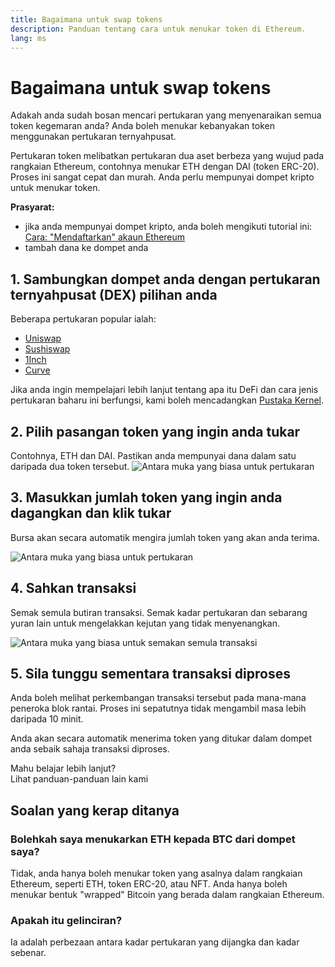 ```yaml
---
title: Bagaimana untuk swap tokens
description: Panduan tentang cara untuk menukar token di Ethereum.
lang: ms
---
```


# Bagaimana untuk swap tokens

Adakah anda sudah bosan mencari pertukaran yang menyenaraikan semua token kegemaran anda? Anda boleh menukar kebanyakan token menggunakan pertukaran ternyahpusat.

Pertukaran token melibatkan pertukaran dua aset berbeza yang wujud pada rangkaian Ethereum, contohnya menukar ETH dengan DAI (token ERC-20). Proses ini sangat cepat dan murah. Anda perlu mempunyai dompet kripto untuk menukar token.

**Prasyarat:**

- jika anda mempunyai dompet kripto, anda boleh mengikuti tutorial ini: [Cara: "Mendaftarkan" akaun Ethereum](/guides/how-to-register-an-ethereum-account/)
- tambah dana ke dompet anda

## 1. Sambungkan dompet anda dengan pertukaran ternyahpusat (DEX) pilihan anda

Beberapa pertukaran popular ialah:

- [Uniswap](https://app.uniswap.org/#/swap)
- [Sushiswap](https://www.sushi.com/swap)
- [1Inch](https://app.1inch.io/#/1/unified/swap/ETH/DAI)
- [Curve](https://curve.fi/#/ethereum/swap)

Jika anda ingin mempelajari lebih lanjut tentang apa itu DeFi dan cara jenis pertukaran baharu ini berfungsi, kami boleh mencadangkan [Pustaka Kernel](https://library.kernel.community/Topic+-+DeFi/Topic+-+DeFi).

## 2. Pilih pasangan token yang ingin anda tukar

Contohnya, ETH dan DAI. Pastikan anda mempunyai dana dalam satu daripada dua token tersebut. ![Antara muka yang biasa untuk pertukaran](./swap1.png)

## 3. Masukkan jumlah token yang ingin anda dagangkan dan klik tukar

Bursa akan secara automatik mengira jumlah token yang akan anda terima.

![Antara muka yang biasa untuk pertukaran](./swap2.png)

## 4. Sahkan transaksi

Semak semula butiran transaksi. Semak kadar pertukaran dan sebarang yuran lain untuk mengelakkan kejutan yang tidak menyenangkan.

![Antara muka yang biasa untuk semakan semula transaksi](./swap3.png)

## 5. Sila tunggu sementara transaksi diproses

Anda boleh melihat perkembangan transaksi tersebut pada mana-mana peneroka blok rantai. Proses ini sepatutnya tidak mengambil masa lebih daripada 10 minit.

Anda akan secara automatik menerima token yang ditukar dalam dompet anda sebaik sahaja transaksi diproses.
<br />

<Alert variant="update">
<Emoji text=":eyes:" className="text-4xl"/>
<AlertContent className="justify-between flex-row items-center">
  <div>Mahu belajar lebih lanjut?</div>
  <ButtonLink href="/guides/">
    Lihat panduan-panduan lain kami
  </ButtonLink>
</AlertContent>
</Alert>

## Soalan yang kerap ditanya

### Bolehkah saya menukarkan ETH kepada BTC dari dompet saya?

Tidak, anda hanya boleh menukar token yang asalnya dalam rangkaian Ethereum, seperti ETH, token ERC-20, atau NFT. Anda hanya boleh menukar bentuk "wrapped" Bitcoin yang berada dalam rangkaian Ethereum.

### Apakah itu gelinciran?

Ia adalah perbezaan antara kadar pertukaran yang dijangka dan kadar sebenar.
